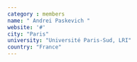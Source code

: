 ```yaml
---
category : members
name: " Andrei Paskevich " 
website: '#'
city: "Paris"
university: "Université Paris-Sud, LRI"
country: "France"
---
```

